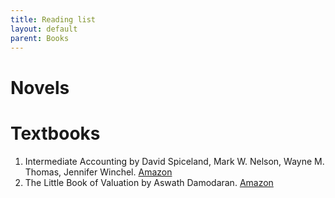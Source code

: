 ```yaml
---
title: Reading list
layout: default
parent: Books
---
```


# Novels

# Textbooks
1. Intermediate Accounting by David Spiceland, Mark W. Nelson, Wayne M. Thomas, Jennifer Winchel. [Amazon](https://www.amazon.co.jp/-/en/David-Spiceland/dp/126438744X)
2. The Little Book of Valuation by Aswath Damodaran. [Amazon](www.amazon.com/dp/1118004779)